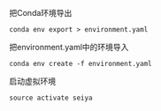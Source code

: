 把Conda环境导出
```
conda env export > environment.yaml 
```
把environment.yaml中的环境导入
```
conda env create -f environment.yaml
```
启动虚拟环境
```
source activate seiya
```
